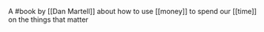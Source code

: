 A #book by [[Dan Martell]] about how to use [[money]] to spend our [[time]] on the things that matter
